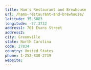 ```yaml
---
title: Ham's Restaurant and Brewhouse
url: /hams-restaurant-and-brewhouse/
latitude: 35.6083
longitude: -77.3732
address1: 701 Evans Street
address2: 
city: Greenville
state: North Carolina
code: 27834
country: United States
phone: 1-252-830-2739
website: 
---
```


